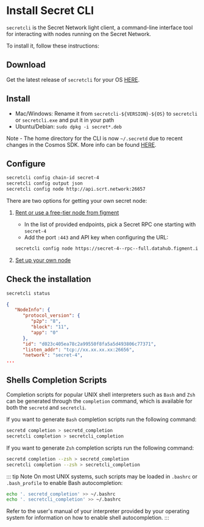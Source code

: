 # Install Secret CLI

`secretcli` is the Secret Network light client, a command-line interface tool for interacting with nodes running on the Secret Network.

To install it, follow these instructions:

## Download

Get the latest release of `secretcli` for your OS [HERE](https://github.com/scrtlabs/SecretNetwork/releases/latest).

## Install

- Mac/Windows: Rename it from `secretcli-${VERSION}-${OS}` to `secretcli` or `secretcli.exe` and put it in your path
- Ubuntu/Debian: `sudo dpkg -i secret*.deb`

Note - The home directory for the CLI is now `~/.secretd` due to recent changes in the Cosmos SDK. More info can be found [HERE](https://github.com/scrtlabs/SupernovaDocs/blob/master/app%20developers/cli.md).

## Configure

```bash
secretcli config chain-id secret-4
secretcli config output json
secretcli config node http://api.scrt.network:26657
```

There are two options for getting your own secret node:

1.  [Rent or use a free-tier node from figment](https://figment.io/datahub/secret-network/)

    - In the list of provided endpoints, pick a Secret RPC one starting with `secret-4`
    - Add the port `:443` and API key when configuring the URL:

    ```bash
    secretcli config node https://secret-4--rpc--full.datahub.figment.io:443/apikey/abcdefghijklmnopqrstuvwxyz123456789
    ```

2.  [Set up your own node](../node-guides/run-full-node-mainnet.md)

## Check the installation

```bash
secretcli status
```

```json
{
   "NodeInfo": {
      "protocol_version": {
         "p2p": "8",
         "block": "11",
         "app": "0"
      },
      "id": "d023c405ea78c2a99550f8fa5a5d493806c77371",
      "listen_addr": "tcp://xx.xx.xx.xx:26656",
      "network": "secret-4",
...
```

## Shells Completion Scripts

Completion scripts for popular UNIX shell interpreters such as `Bash` and `Zsh`
can be generated through the `completion` command, which is available for both the
`secretd` and `secretcli`.

If you want to generate `Bash` completion scripts run the following command:

```bash
secretd completion > secretd_completion
secretcli completion > secretcli_completion
```

If you want to generate `Zsh` completion scripts run the following command:

```bash
secretd completion --zsh > secretd_completion
secretcli completion --zsh > secretcli_completion
```

::: tip Note
On most UNIX systems, such scripts may be loaded in `.bashrc` or
`.bash_profile` to enable Bash autocompletion:

```bash
echo '. secretd_completion' >> ~/.bashrc
echo '. secretcli_completion' >> ~/.bashrc
```

Refer to the user's manual of your interpreter provided by your
operating system for information on how to enable shell autocompletion.
:::
